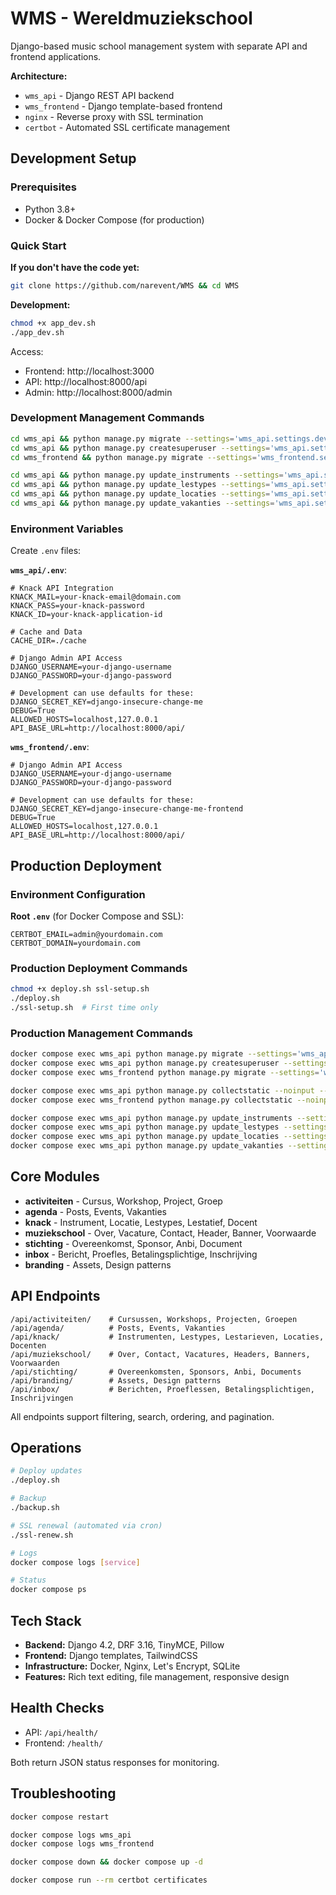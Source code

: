 # WMS - Wereldmuziekschool

Django-based music school management system with separate API and frontend applications.

**Architecture:**
- `wms_api` - Django REST API backend
- `wms_frontend` - Django template-based frontend
- `nginx` - Reverse proxy with SSL termination
- `certbot` - Automated SSL certificate management

## Development Setup

### Prerequisites
- Python 3.8+
- Docker & Docker Compose (for production)

### Quick Start

**If you don't have the code yet:**
```bash
git clone https://github.com/narevent/WMS && cd WMS
```

**Development:**
```bash
chmod +x app_dev.sh
./app_dev.sh
```

Access:
- Frontend: http://localhost:3000
- API: http://localhost:8000/api
- Admin: http://localhost:8000/admin


### Development Management Commands

```bash
cd wms_api && python manage.py migrate --settings='wms_api.settings.development'
cd wms_api && python manage.py createsuperuser --settings='wms_api.settings.development'
cd wms_frontend && python manage.py migrate --settings='wms_frontend.settings.development'

cd wms_api && python manage.py update_instruments --settings='wms_api.settings.development'
cd wms_api && python manage.py update_lestypes --settings='wms_api.settings.development'
cd wms_api && python manage.py update_locaties --settings='wms_api.settings.development'
cd wms_api && python manage.py update_vakanties --settings='wms_api.settings.development'
```

### Environment Variables

Create `.env` files:

**`wms_api/.env`**:
```env
# Knack API Integration
KNACK_MAIL=your-knack-email@domain.com
KNACK_PASS=your-knack-password
KNACK_ID=your-knack-application-id

# Cache and Data
CACHE_DIR=./cache

# Django Admin API Access
DJANGO_USERNAME=your-django-username
DJANGO_PASSWORD=your-django-password

# Development can use defaults for these:
DJANGO_SECRET_KEY=django-insecure-change-me
DEBUG=True
ALLOWED_HOSTS=localhost,127.0.0.1
API_BASE_URL=http://localhost:8000/api/
```

**`wms_frontend/.env`**:
```env
# Django Admin API Access
DJANGO_USERNAME=your-django-username
DJANGO_PASSWORD=your-django-password

# Development can use defaults for these:
DJANGO_SECRET_KEY=django-insecure-change-me-frontend
DEBUG=True
ALLOWED_HOSTS=localhost,127.0.0.1
API_BASE_URL=http://localhost:8000/api/
```

## Production Deployment

### Environment Configuration

**Root `.env`** (for Docker Compose and SSL):
```env
CERTBOT_EMAIL=admin@yourdomain.com
CERTBOT_DOMAIN=yourdomain.com
```

### Production Deployment Commands

```bash
chmod +x deploy.sh ssl-setup.sh
./deploy.sh
./ssl-setup.sh  # First time only
```

### Production Management Commands

```bash
docker compose exec wms_api python manage.py migrate --settings='wms_api.settings.production'
docker compose exec wms_api python manage.py createsuperuser --settings='wms_api.settings.production'
docker compose exec wms_frontend python manage.py migrate --settings='wms_frontend.settings.production'

docker compose exec wms_api python manage.py collectstatic --noinput --settings='wms_api.settings.production'
docker compose exec wms_frontend python manage.py collectstatic --noinput --settings='wms_frontend.settings.production'

docker compose exec wms_api python manage.py update_instruments --settings='wms_api.settings.production'
docker compose exec wms_api python manage.py update_lestypes --settings='wms_api.settings.production'
docker compose exec wms_api python manage.py update_locaties --settings='wms_api.settings.production'
docker compose exec wms_api python manage.py update_vakanties --settings='wms_api.settings.production'
```

## Core Modules

- **activiteiten** - Cursus, Workshop, Project, Groep
- **agenda** - Posts, Events, Vakanties
- **knack** - Instrument, Locatie, Lestypes, Lestatief, Docent
- **muziekschool** - Over, Vacature, Contact, Header, Banner, Voorwaarde
- **stichting** - Overeenkomst, Sponsor, Anbi, Document
- **inbox** - Bericht, Proefles, Betalingsplichtige, Inschrijving
- **branding** - Assets, Design patterns

## API Endpoints

```
/api/activiteiten/    # Cursussen, Workshops, Projecten, Groepen
/api/agenda/          # Posts, Events, Vakanties
/api/knack/           # Instrumenten, Lestypes, Lestarieven, Locaties, Docenten
/api/muziekschool/    # Over, Contact, Vacatures, Headers, Banners, Voorwaarden
/api/stichting/       # Overeenkomsten, Sponsors, Anbi, Documents
/api/branding/        # Assets, Design patterns
/api/inbox/           # Berichten, Proeflessen, Betalingsplichtigen, Inschrijvingen
```

All endpoints support filtering, search, ordering, and pagination.

## Operations

```bash
# Deploy updates
./deploy.sh

# Backup
./backup.sh

# SSL renewal (automated via cron)
./ssl-renew.sh

# Logs
docker compose logs [service]

# Status
docker compose ps
```

## Tech Stack

- **Backend:** Django 4.2, DRF 3.16, TinyMCE, Pillow
- **Frontend:** Django templates, TailwindCSS
- **Infrastructure:** Docker, Nginx, Let's Encrypt, SQLite
- **Features:** Rich text editing, file management, responsive design

## Health Checks

- API: `/api/health/`
- Frontend: `/health/`

Both return JSON status responses for monitoring.

## Troubleshooting

```bash
docker compose restart

docker compose logs wms_api
docker compose logs wms_frontend

docker compose down && docker compose up -d

docker compose run --rm certbot certificates
``` 